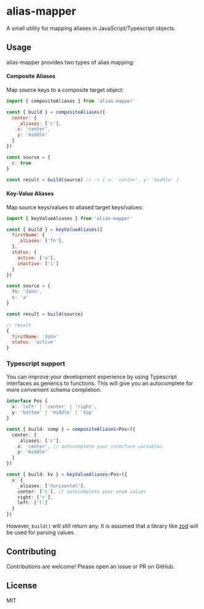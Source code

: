 # alias-mapper

A small utility for mapping aliases in JavaScript/Typescript objects.

## Usage

alias-mapper provides two types of alias mapping:

#### Composite Aliases

Map source keys to a composite target object:

```js
import { compositeAliases } from 'alias-mapper'

const { build } = compositeAliases({
  center: {
    _aliases: ['c'],
    x: 'center',
    y: 'middle'
  }
})

const source = {
  c: true
}

const result = build(source) // -> { x: 'center', y: 'middle' }
```



#### Key-Value Aliases

Map source keys/values to aliased target keys/values:

```js
import { keyValueAliases } from 'alias-mapper'

const { build } = keyValueAliases({
  firstName: {
    _aliases: ['fn'],
  },
  status: {
    active: ['a'],
    inactive: ['i']
  }
})

const source = {
  fn: 'John',
  s: 'a'  
}

const result = build(source)

// result
{
  firstName: 'John'
  status: 'active'
}
```

### Typescript support

You can improve your development experience by using Typescript interfaces as generics to functions. This will give you an autocomplete for more convenient schema completion.

```typescript
interface Pos {
  x: 'left' | 'center' | 'right',
  y: 'bottom' | 'middle' | 'top'
}

const { build: comp } = compositeAliases<Pos>({
  center: {
    _aliases: ['c'],
    x: 'center', // autocomplete your interface variables
    y: 'middle'
  }
})

const { build: kv } = keyValueAliases<Pos>({
  x: {
    _aliases: ['horizontal'],
    center: ['c'], // autocomplete your enum values
    right: ['r'],
    left: ['l']
  }
})
```

However, `build()` will still return any. It is assumed that a library like [zod](https://github.com/colinhacks/zod) will be used for parsing values.

## Contributing

Contributions are welcome! Please open an issue or PR on GitHub.

## License

MIT
